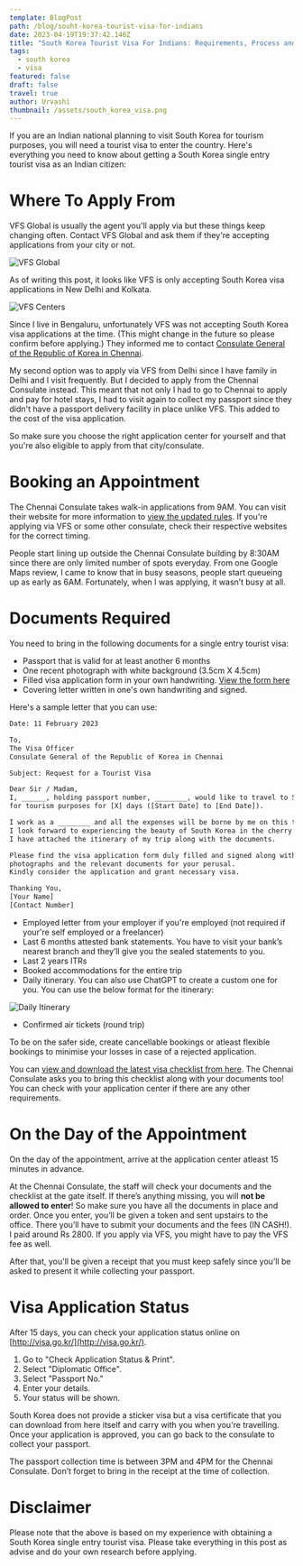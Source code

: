 ```yaml
---
template: BlogPost
path: /blog/souht-korea-tourist-visa-for-indians
date: 2023-04-19T19:37:42.146Z
title: "South Korea Tourist Visa For Indians: Requirements, Process and Fees"
tags:
  - south korea
  - visa
featured: false
draft: false
travel: true
author: Urvashi
thumbnail: /assets/south_korea_visa.png
---
```


If you are an Indian national planning to visit South Korea for tourism purposes, you will need a tourist visa to enter the country. Here's everything you need to know about getting a South Korea single entry tourist visa as an Indian citizen:

# Where To Apply From

VFS Global is usually the agent you'll apply via but these things keep changing often.
Contact VFS Global and ask them if they're accepting applications from your city or not.

![VFS Global](/assets/vfs_global_south_korea.png)

As of writing this post, it looks like VFS is only accepting South Korea visa applications in New Delhi and Kolkata.

![VFS Centers](/assets/vfs_centers_sk.png)

Since I live in Bengaluru, unfortunately VFS was not accepting South Korea visa applications at the time. (This might change in the future so please confirm before applying.)
They informed me to contact [Consulate General of the Republic of Korea in Chennai](https://overseas.mofa.go.kr/in-chennai-en/index.do).

My second option was to apply via VFS from Delhi since I have family in Delhi and I visit frequently.
But I decided to apply from the Chennai Consulate instead.
This meant that not only I had to go to Chennai to apply and pay for hotel stays, I had to visit again to collect my passport since they didn't have a passport delivery facility in place unlike VFS.
This added to the cost of the visa application.

So make sure you choose the right application center for yourself and that you're also eligible to apply from that city/consulate.

# Booking an Appointment

The Chennai Consulate takes walk-in applications from 9AM.
You can visit their website for more information to [view the updated rules](https://overseas.mofa.go.kr/in-chennai-en/brd/m_2785/view.do?seq=750144&page=1).
If you're applying via VFS or some other consulate, check their respective websites for the correct timing.

People start lining up outside the Chennai Consulate building by 8:30AM since there are only limited number of spots everyday.
From one Google Maps review, I came to know that in busy seasons, people start queueing up as early as 6AM.
Fortunately, when I was applying, it wasn’t busy at all.

# Documents Required

You need to bring in the following documents for a single entry tourist visa:
- Passport that is valid for at least another 6 months
- One recent photograph with white background (3.5cm X 4.5cm)
- Filled visa application form in your own handwriting. [View the form here](https://overseas.mofa.go.kr/in-chennai-en/brd/m_2785/view.do?seq=750142&page=1)
- Covering letter written in one's own handwriting and signed.

Here's a sample letter that you can use:

```txt
Date: 11 February 2023

To,
The Visa Officer
Consulate General of the Republic of Korea in Chennai

Subject: Request for a Tourist Visa

Dear Sir / Madam,
I, ______, holding passport number, ________, would like to travel to South Korea
for tourism purposes for [X] days ([Start Date] to [End Date]).

I work as a ________ and all the expenses will be borne by me on this trip.
I look forward to experiencing the beauty of South Korea in the cherry blossom season. I am planning to visit _________.
I have attached the itinerary of my trip along with the documents.

Please find the visa application form duly filled and signed along with the valid passport,
photographs and the relevant documents for your perusal.
Kindly consider the application and grant necessary visa.

Thanking You,
[Your Name]
[Contact Number]
```

- Employed letter from your employer if you're employed (not required if your're self employed or a freelancer)
- Last 6 months attested bank statements. You have to visit your bank’s nearest branch and they’ll give you the sealed statements to you.
- Last 2 years ITRs
- Booked accommodations for the entire trip
- Daily itinerary. You can also use ChatGPT to create a custom one for you. You can use the below format for the itinerary:

![Daily Itinerary](/assets/daily_itinerary_format.png)

- Confirmed air tickets (round trip)

To be on the safer side, create cancellable bookings or atleast flexible bookings to minimise your losses in case of a rejected application.

You can [view and download the latest visa checklist from here](https://overseas.mofa.go.kr/in-chennai-en/brd/m_2785/view.do?seq=750142&page=1).
The Chennai Consulate asks you to bring this checklist along with your documents too!
You can check with your application center if there are any other requirements.

# On the Day of the Appointment

On the day of the appointment, arrive at the application center atleast 15 minutes in advance.

At the Chennai Consulate, the staff will check your documents and the checklist at the gate itself.
If there’s anything missing, you will **not be allowed to enter**! So make sure you have all the documents in place and order.
Once you enter, you’ll be given a token and sent upstairs to the office. There you’ll have to submit your documents and the fees (IN CASH!).
I paid around Rs 2800.
If you apply via VFS, you might have to pay the VFS fee as well.

After that, you'll be given a receipt that you must keep safely since you’ll be asked to present it while collecting your passport.

# Visa Application Status

After 15 days, you can check your application status online on [http://visa.go.kr/](http://visa.go.kr/).
1. Go to "Check Application Status & Print".
2. Select "Diplomatic Office".
3. Select "Passport No."
4. Enter your details.
5. Your status will be shown.

South Korea does not provide a sticker visa but a visa certificate that you can download from here itself and carry with you when you're travelling.
Once your application is approved, you can go back to the consulate to collect your passport.

The passport collection time is between 3PM and 4PM for the Chennai Consulate. Don’t forget to bring in the receipt at the time of collection.

# Disclaimer

Please note that the above is based on my experience with obtaining a South Korea single entry tourist visa.
Please take everything in this post as advise and do your own research before applying.
